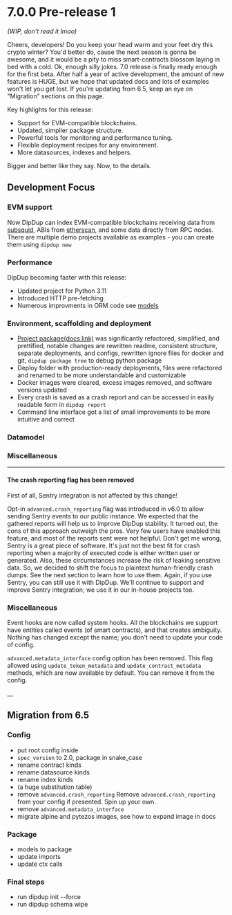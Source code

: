 # 7.0.0 Pre-release 1

_(WIP, don't read it lmao)_

Cheers, developers! Do you keep your head warm and your feet dry this crypto winter? You'd better do, cause the next season is gonna be awesome, and it would be a pity to miss smart-contracts blossom laying in bed with a cold. Ok, enough silly jokes. 7.0 release is finally ready enough for the first beta. After half a year of active development, the amount of new features is HUGE, but we hope that updated docs and lots of examples won't let you get lost. If you're updating from 6.5, keep an eye on "Migration" sections on this page.

Key highlights for this release:

- Support for EVM-compatible blockchains.
- Updated, simplier package structure.
- Powerful tools for monitoring and performance tuning.
- Flexible deployment recipes for any environment.
- More datasources, indexes and helpers.

Bigger and better like they say. Now, to the details.

## Development Focus

### EVM support

Now DipDup can index EVM-compatible blockchains receiving data from [subsquid](https://www.subsquid.io/), ABIs from [etherscan](https://etherscan.io/), and some data directly from RPC nodes. There are multiple demo projects available as examples - you can create them using `dipdup new`
<!-- NOTE:
- what are EVM, Subsquid Archives, RPC nodes
- bootstrapping EVM demo
- `abi.etherscan` datasource, manual
- node datasources, configuration
- event matching rules -->

### Performance

DipDup becoming faster with this release:

- Updated project for Python 3.11
- Introduced HTTP pre-fetching
- Numerous improvments in ORM code see [models](../1.getting-started/5.models.md?DipDup-ORM)

### Environment, scaffolding and deployment

- [Project package(docs link)](../1.getting-started/4.package.md) was significantly refactored, simplified, and prettified, notable changes are rewritten readme, consistent structure, separate deployments, and configs, rewritten ignore files for docker and git, `dipdup package tree` to debug python package
- Deploy folder with production-ready deployments, files were refactored and renamed to be more understandable and customizable
- Docker images were cleared, excess images removed, and software versions updated
- Every crash is saved as a crash report and can be accessed in easily readable form in `dipdup report`
- Command line interface got a list of small improvements to be more intuitive and correct

### Datamodel

### Miscellaneous

___

#### The crash reporting flag has been removed

First of all, Sentry integration is not affected by this change!

Opt-in `advanced.crash_reporting` flag was introduced in v6.0 to allow sending Sentry events to our public instance. We expected that the gathered reports will help us to improve DipDup stability. It turned out, the cons of this approach outweigh the pros. Very few users have enabled this feature, and most of the reports sent were not helpful. Don't get me wrong, Sentry is a great piece of software. It's just not the best fit for crash reporting when a majority of executed code is either written user or generated. Also, these circumstances increase the risk of leaking sensitive data. So, we decided to shift the focus to plaintext human-friendly crash dumps. See the next section to learn how to use them. Again, if you use Sentry, you can still use it with DipDup. We'll continue to support and improve Sentry integration; we use it in our in-house projects too.

### Miscellaneous

Event hooks are now called system hooks. All the blockchains we support have entities called events (of smart contracts), and that creates ambiguity. Nothing has changed except the name; you don't need to update your code of config.

`advanced.metadata_interface` config option has been removed. This flag allowed using `update_token_metadata` and `update_contract_metadata` methods, which are now available by default. You can remove it from the config.

__

## Migration from 6.5

### Config

- put root config inside
- `spec_version` to 2.0, package in snake_case
- rename contract kinds
- rename datasource kinds
- rename index kinds
- (a huge substitution table)
- remove `advanced.crash_reporting` Remove `advanced.crash_reporting` from your config if presented. Spin up your own.
- remove `advanced.metadata_interface`
- migrate alpine and pytezos images, see how to expand image in docs

### Package

- models to package
- update imports
- update ctx calls

### Final steps

- run dipdup init --force
- run dipdup schema wipe

